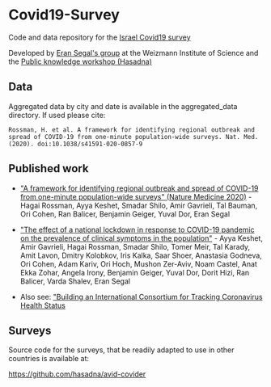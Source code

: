 # Covid19-Survey

Code and data repository for the [Israel Covid19 survey](https://coronaisrael.org/en/index.html)

Developed by [Eran Segal's group](https://genie.weizmann.ac.il/) at the Weizmann Institute of Science and the [Public knowledge workshop (Hasadna)](https://www.hasadna.org.il/en/)

## Data

Aggregated data by city and date is available in the aggregated_data directory. If used please cite:
```
Rossman, H. et al. A framework for identifying regional outbreak and spread of COVID-19 from one-minute population-wide surveys. Nat. Med. (2020). doi:10.1038/s41591-020-0857-9
```

## Published work

- ["A framework for identifying regional outbreak and spread of COVID-19 from one-minute population-wide surveys" (Nature Medicine 2020)](https://www.nature.com/articles/s41591-020-0857-9) - Hagai Rossman, Ayya Keshet, Smadar Shilo, Amir Gavrieli, Tal Bauman, Ori Cohen, Ran Balicer, Benjamin Geiger, Yuval Dor, Eran Segal

- ["The effect of a national lockdown in response to COVID-19 pandemic on the prevalence of clinical symptoms in the population"](https://www.medrxiv.org/content/10.1101/2020.04.27.20076000v1) - Ayya Keshet, Amir Gavrieli, Hagai Rossman, Smadar Shilo, Tomer Meir, Tal Karady, Amit Lavon, Dmitry Kolobkov, Iris Kalka, Saar Shoer, Anastasia Godneva, Ori Cohen, Adam Kariv, Ori Hoch, Mushon Zer-Aviv, Noam Castel, Anat Ekka Zohar, Angela Irony, Benjamin Geiger, Yuval Dor, Dorit Hizi, Ran Balicer, Varda Shalev, Eran Segal

- Also see:  ["Building an International Consortium for Tracking Coronavirus Health Status](https://www.medrxiv.org/content/10.1101/2020.04.02.20051284v1)


## Surveys

Source code for the surveys, that be readily adapted to use in other countries is available at:

https://github.com/hasadna/avid-covider
